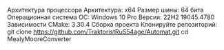 Архитектура процессора
Архитектура: x64
Размер шины: 64 бита
Операционная система
ОС: Windows 10 Pro
Версия: 22H2 19045.4780
Зависимости
CMake: 3.30.4
Сборка проекта
Клонируйте репозиторий: git clone https://github.com/TraktoristRuS54age/Automat.git cd MealyMooreConverter
